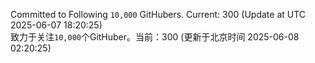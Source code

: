 Committed to Following `10,000` GitHubers. Current: <!-- FOLLOWING_COUNT -->300<!-- FOLLOWING_COUNT --> (Update at UTC <!-- LAST_UPDATED -->2025-06-07 18:20:25<!-- LAST_UPDATED -->)<br>
致力于关注`10,000`个GitHuber。当前：<!-- FOLLOWING_COUNT -->300<!-- FOLLOWING_COUNT --> (更新于北京时间 <!-- LAST_UPDATED_CST -->2025-06-08 02:20:25<!-- LAST_UPDATED_CST -->)
